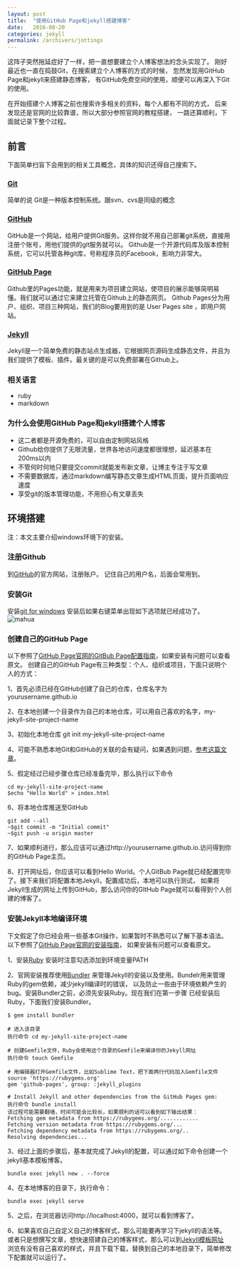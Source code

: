 ```yaml
---
layout: post
title:  "使用GitHub Page和jekyll搭建博客"
date:   2016-08-20
categories: jekyll 
permalink: /archivers/jottings
---
```


这阵子突然拖延症好了一样，把一直想要建立个人博客想法的念头实现了。
刚好最近也一直在捣鼓Git，在搜索建立个人博客的方式的时候，
忽然发现用GitHub Page和jekyll来搭建静态博客，
有GitHub免费空间的使用，顺便可以再深入下Git的使用。

在开始搭建个人博客之前也搜索许多相关的资料，每个人都有不同的方式，
后来发现还是官网的比较靠谱，所以大部分参照官网的教程搭建，
一路还算顺利，下面就记录下整个过程。 

## 前言 ##
下面简单扫盲下会用到的相关工具概念，具体的知识还得自己搜索下。

### [Git](https://git-scm.com/) ###
简单的说 Git是一种版本控制系统。跟svn、cvs是同级的概念

### [GitHub](https://github.com/)  ###
GitHub是一个网站，给用户提供Git服务。这样你就不用自己部署git系统，直接用注册个账号，用他们提供的git服务就可以。
Github是一个开源代码库及版本控制系统，它可以托管各种git库，号称程序员的Facebook，影响力非常大。

### [GitHub Page](https://pages.github.com/) ###
Github里的Pages功能，就是用来为项目建立网站，使项目的展示能够简明易懂。我们就可以通过它来建立托管在Github上的静态网页。
Github Pages分为用户、组织、项目三种网站，我们的Blog要用到的是 User Pages site ，即用户网站。

### [Jekyll](http://jekyll.bootcss.com/) ### 
Jekyll是一个简单免费的静态站点生成器，它根据网页源码生成静态文件，并且为我们提供了模板、插件。最关键的是可以免费部署在Github上。

### 相关语言 ###
* ruby
* markdown

### 为什么会使用GitHub Page和jekyll搭建个人博客 ###
* 这二者都是开源免费的，可以自由定制网站风格
* Github给你提供了无限流量，世界各地访问速度都很理想，延迟基本在200ms以内
* 不管何时何地只要提交commit就能发布新文章，让博主专注于写文章
* 不需要数据库，通过markdown编写静态文章生成HTML页面，提升页面响应速度
* 享受git的版本管理功能，不用担心有文章丢失

## 环境搭建 ##

注：本文主要介绍windows环境下的安装。


### 注册Github ###
到[GitHub](https://github.com/)的官方网站，注册账户。
记住自己的用户名，后面会常用到。


### 安装Git ###

安装[git for windows](https://git-for-windows.github.io/) 
安装后如果右键菜单出现如下选项就已经成功了。
![mahua]()


### 创建自己的GitHub Page ###
以下参照了[GitHub Page官网的GitBub Page配置指南](https://pages.github.com/)，如果安装有问题可以查看原文。
创建自己的GitHub Page有三种类型：个人、组织或项目，下面只说明个人的方式：

1、首先必须已经在GitHub创建了自己的仓库，仓库名字为 yourusername.github.io

2、在本地创建一个目录作为自己的本地仓库，可以用自己喜欢的名字，my-jekyll-site-project-name

3、初始化本地仓库 git init my-jekyll-site-project-name

4、可能不熟悉本地Git和GitHub的关联的会有疑问，如果遇到问题，[参考这篇文章]()。

5、假定经过已经步骤仓库已经准备完毕，那么执行以下命令

```
cd my-jekyll-site-project-name
$echo "Hello World" > index.html
```
6、将本地仓库推送至GitHub
```
git add --all
~$git commit -m "Initial commit"
~$git push -u origin master
```
7、如果顺利进行，那么应该可以通过http://yourusername.github.io.访问得到你的GitHub Page主页。

8、打开网址后，你应该可以看到Hello World。个人GitBub Page就已经配置完毕了。接下来我们将配置本地Jekyll，配置成功后，本地可以执行测试，
如果将Jekyll生成的网址上传到GitHub，那么访问你的GItHub Page就可以看得到个人创建的博客了。

### 安装Jekyll本地编译环境 ###
下文假定了你已经会用一些基本Git操作，如果暂时不熟悉可以了解下基本语法。
以下参照了[GitHub Page官网的安装指南](https://help.github.com/articles/setting-up-your-github-pages-site-locally-with-jekyll/#step-2-install-jekyll-using-bundler)，
如果安装有问题可以查看原文。


1、安装[Ruby](http://rubyinstaller.org/downloads/)
安装时注意勾选添加到环境变量PATH

2、官网安装推荐使用[Bundler](http://bundler.io/)
来管理Jekyll的安装以及使用。Bundelr用来管理Ruby的gem依赖，减少jekyll编译时的错误，
以及防止一些由于环境依赖产生的bug。安装Bundler之前，必须先安装Ruby。现在我们在第一步骤
已经安装后Ruby，下面我们安装Bundler。

```
$ gem install bundler

# 进入该目录
执行命令 cd my-jekyll-site-project-name

# 创建Gemfile文件，Ruby会使用这个目录的Gemfile来编译你的Jekyll网址
执行命令 touch Gemfile

# 用编辑器打开Gemfile文件，比如Sublime Text，把下面两行代码加入Gemfile文件
source 'https://rubygems.org'
gem 'github-pages', group: :jekyll_plugins

# Install Jekyll and other dependencies from the GitHub Pages gem:
执行命令 bundle install
该过程可能需要翻墙，时间可能会比较长，如果顺利的话可以看到如下输出结果：
Fetching gem metadata from https://rubygems.org/............
Fetching version metadata from https://rubygems.org/...
Fetching dependency metadata from https://rubygems.org/..
Resolving dependencies...

```

3、经过上面的步骤后，基本就完成了Jekyll的配置，可以通过如下命令创建一个jekyll基本模板博客。
```
bundle exec jekyll new . --force
```

4、在本地博客的目录下，执行命令：
```
bundle exec jekyll serve
```

5、之后，在浏览器访问http://localhost:4000，就可以看到博客了。

6、如果喜欢自己自定义自己的博客样式，那么可能要再学习下jekyll的语法等。
或者只是想撰写文章，想快速搭建自己的博客样式，那么可以到[Jekyll模板网址](http://jekyllthemes.org/)
浏览有没有自己喜欢的样式，并且下载下载，替换到自己的本地目录下，简单修改下配置就可以运行了。



















